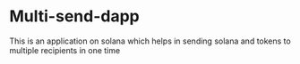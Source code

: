 # Multi-send-dapp
This is an application on solana which helps in sending solana and tokens to multiple recipients in one time
